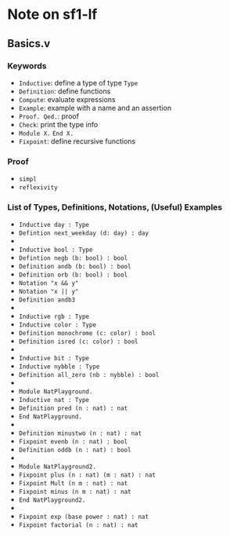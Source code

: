 ﻿# Note on sf1-lf

## Basics.v

### Keywords
- `Inductive`: define a type of type `Type`
- `Definition`: define functions
- `Compute`: evaluate expressions
- `Example`: example with a name and an assertion 
- `Proof. Qed.`: proof
- `Check`: print the type info
- `Module X.` `End X.`
- `Fixpoint`: define recursive functions

### Proof
- `simpl`
- `reflexivity`

### List of Types, Definitions, Notations, (Useful) Examples
- `Inductive day : Type`
- `Defintion next_weekday (d: day) : day`
-
- `Inductive bool : Type`
- `Defintion negb (b: bool) : bool`
- `Definition andb (b: bool) : bool`
- `Definition orb (b: bool) : bool`
- `Notation "x && y"`
- `Notation "x || y"`
- `Definition andb3`
- 
- `Inductive rgb : Type`
- `Inductive color : Type`
- `Definition monochrome (c: color) : bool`
- `Definition isred (c: color) : bool`
- 
- `Inductive bit : Type`
- `Inductive nybble : Type`
- `Definition all_zero (nb : nybble) : bool`
-  
- `Module NatPlayground.`
- `Inductive nat : Type`
- `Definition pred (n : nat) : nat`
- `End NatPlayground.`
- 
- `Definition minustwo (n : nat) : nat` 
- `Fixpoint evenb (n : nat) : bool`
- `Definition oddb (n : nat) : bool`
-  
- `Module NatPlayground2.`
- `Fixpoint plus (n : nat) (m : nat) : nat`
- `Fixpoint Mult (n m : nat) : nat`
- `Fixpoint minus (n m : nat) : nat`
- `End NatPlayground2.`
-  
- `Fixpoint exp (base power : nat) : nat`
- `Fixpoint factorial (n : nat) : nat`
